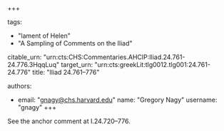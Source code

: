 +++

tags:
- "lament of Helen"
- "A Sampling of Comments on the Iliad"

citable_urn: "urn:cts:CHS:Commentaries.AHCIP:Iliad.24.761-24.776.3HqqLuq"
target_urn: "urn:cts:greekLit:tlg0012.tlg001:24.761-24.776"
title: "Iliad 24.761–776"

authors:
- email: "gnagy@chs.harvard.edu"
  name: "Gregory Nagy"
  username: "gnagy"
+++

<p>See the anchor comment at I.24.720–776.</p>